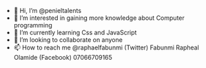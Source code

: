 - 👋 Hi, I’m @penieltalents
- 👀 I’m interested in gaining more knowledge about Computer programming
- 🌱 I’m currently learning Css and JavaScript
- 💞️ I’m looking to collaborate on anyone
- 📫 How to reach me @raphaelfabunmi (Twitter) 
     Fabunmi Rapheal Olamide (Facebook)
     07066709165

<!---
penieltalents/penieltalents is a ✨ special ✨ repository because its `README.md` (this file) appears on your GitHub profile.
You can click the Preview link to take a look at your changes.
--->

